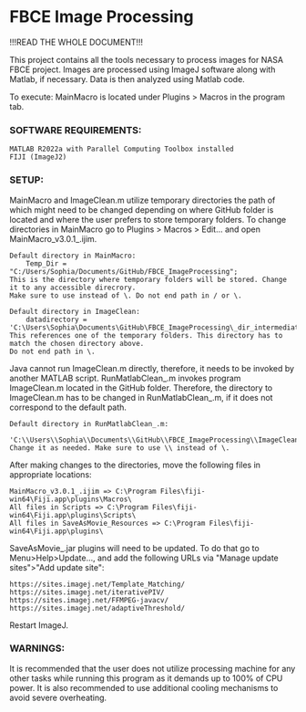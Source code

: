 # FBCE Image Processing

!!!READ THE WHOLE DOCUMENT!!!

This project contains all the tools necessary to process images for NASA FBCE project. Images are processed using ImageJ software along with Matlab, if necessary. Data is then analyzed using Matlab code.

To execute: MainMacro is located under Plugins > Macros in the program tab.




### SOFTWARE REQUIREMENTS:

	MATLAB R2022a with Parallel Computing Toolbox installed
	FIJI (ImageJ2)




### SETUP:

MainMacro and ImageClean.m utilize temporary directories the path of which might need to be changed depending on where GitHub folder is located and where the user prefers to store temporary folders. To change directories in MainMacro go to Plugins > Macros > Edit... and open MainMacro_v3.0.1_.ijim.

    Default directory in MainMacro: 
        Temp_Dir = "C:/Users/Sophia/Documents/GitHub/FBCE_ImageProcessing";
    This is the directory where temporary folders will be stored. Change it to any accessible direcrory. 
    Make sure to use instead of \. Do not end path in / or \.

    Default directory in ImageClean:
        datadirectory = 'C:\Users\Sophia\Documents\GitHub\FBCE_ImageProcessing\_dir_intermediate_';
    This references one of the temporary folders. This directory has to match the chosen directory above. 
    Do not end path in \.


Java cannot run ImageClean.m directly, therefore, it needs to be invoked by another MATLAB script. RunMatlabClean_.m invokes program ImageClean.m located in the GitHub folder. Therefore, the directory to ImageClean.m has to be changed in RunMatlabClean_.m, if it does not correspond to the default path.

    Default directory in RunMatlabClean_.m:
        'C:\\Users\\Sophia\\Documents\\GitHub\\FBCE_ImageProcessing\\ImageClean.m'
    Change it as needed. Make sure to use \\ instead of \.

After making changes to the directories, move the following files in appropriate locations:

    MainMacro_v3.0.1_.ijim => C:\Program Files\fiji-win64\Fiji.app\plugins\Macros\
    All files in Scripts => C:\Program Files\fiji-win64\Fiji.app\plugins\Scripts\
    All files in SaveAsMovie_Resources => C:\Program Files\fiji-win64\Fiji.app\plugins\

SaveAsMovie_.jar plugins will need to be updated. To do that go to Menu>Help>Update..., and add the following URLs via "Manage update sites">"Add update site":

	https://sites.imagej.net/Template_Matching/
	https://sites.imagej.net/iterativePIV/
	https://sites.imagej.net/FFMPEG-javacv/
	https://sites.imagej.net/adaptiveThreshold/

Restart ImageJ.




### WARNINGS:

It is recommended that the user does not utilize processing machine for any other tasks while running this program as it demands up to 100% of CPU power. It is also recommended to use additional cooling mechanisms to avoid severe overheating.



